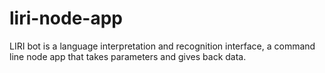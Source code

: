 # liri-node-app
LIRI bot is a language interpretation and recognition interface, a command line node app that takes parameters and gives back data.
